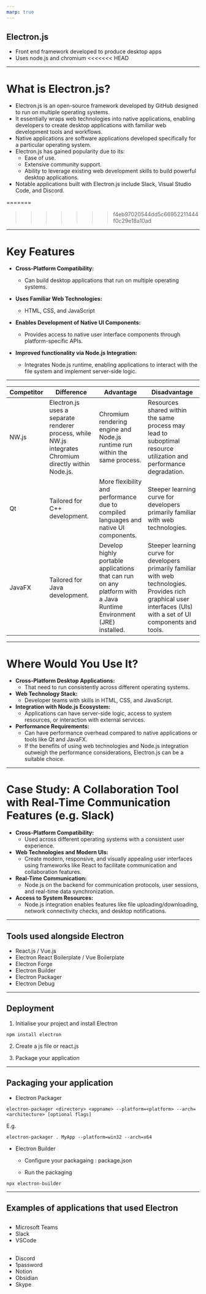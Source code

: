 ```yaml
---
marp: true
---
```


## Electron.js

- Front end framework developed to produce desktop apps
- Uses node.js and chromium
<<<<<<< HEAD

---

# What is Electron.js?

- Electron.js is an open-source framework developed by GitHub designed to run on multiple operating systems.
- It essentially wraps web technologies into native applications, enabling developers to create desktop applications with familiar web development tools and workflows.
- Native applications are software applications developed specifically for a particular operating system.
- Electron.js has gained popularity due to its:
  - Ease of use.
  - Extensive community support.
  - Ability to leverage existing web development skills to build powerful desktop applications.
- Notable applications built with Electron.js include Slack, Visual Studio Code, and Discord.

=======
>>>>>>> f4eb97020544dd5c66952211444f0c29e18a10ad
---

# Key Features

- **Cross-Platform Compatibility:**
  - Can build desktop applications that run on multiple operating systems.

- **Uses Familiar Web Technologies:**
  - HTML, CSS, and JavaScript

- **Enables Development of Native UI Components:**
  - Provides access to native user interface components through platform-specific APIs.

- **Improved functionality via Node.js Integration:**
  - Integrates Node.js runtime, enabling applications to interact with the file system and implement server-side logic.

---
| Competitor | Difference | Advantage                                         | Disadvantage                                             |
|-----------|------------|---------------------------------------------------|----------------------------------------------------------|
| NW.js     | Electron.js uses a separate renderer process, while NW.js integrates Chromium directly within Node.js. | Chromium rendering engine and Node.js runtime run within the same process. | Resources shared within the same process may lead to suboptimal resource utilization and performance degradation. |
| Qt        | Tailored for C++ development.                     | More flexibility and performance due to compiled languages and native UI components. | Steeper learning curve for developers primarily familiar with web technologies. |
| JavaFX    | Tailored for Java development.                    | Develop highly portable applications that can run on any platform with a Java Runtime Environment (JRE) installed. | Steeper learning curve for developers primarily familiar with web technologies. Provides rich graphical user interfaces (UIs) with a set of UI components and tools. |

---
# Where Would You Use It?

- **Cross-Platform Desktop Applications:**
  - That need to run consistently across different operating systems.
- **Web Technology Stack:**
  - Developer teams with skills in HTML, CSS, and JavaScript.
- **Integration with Node.js Ecosystem:**
  - Applications can have server-side logic, access to system resources, or interaction with external services.
- **Performance Requirements:**
  - Can have performance overhead compared to native applications or tools like Qt and JavaFX.
  - If the benefits of using web technologies and Node.js integration outweigh the performance considerations, Electron.js can be a suitable choice.

---
# Case Study: A Collaboration Tool with Real-Time Communication Features (e.g. Slack)

- **Cross-Platform Compatibility:**
  - Used across different operating systems with a consistent user experience.
- **Web Technologies and Modern UIs:**
  - Create modern, responsive, and visually appealing user interfaces using frameworks like React to facilitate communication and collaboration features.
- **Real-Time Communication:**
  - Node.js on the backend for communication protocols, user sessions, and real-time data synchronization.
- **Access to System Resources:**
  - Node.js integration enables features like file uploading/downloading, network connectivity checks, and desktop notifications.


---

## Tools used alongside Electron

- React.js / Vue.js
- Electron React Boilerplate / Vue Boilerplate
- Electron Forge
- Electron Builder
- Electron Packager
- Electron Debug

---

## Deployment

1. Initialise your project and install Electron

```
npm install electron
```

2. Create a js file or react.js

3. Package your application

---

## Packaging your application

- Electron Packager

```
electron-packager <directory> <appname> --platform=<platform> --arch=<architecture> [optional flags]
```

E.g.

```
electron-packager . MyApp --platform=win32 --arch=x64
```

- Electron Builder

  - Configure your packagaing : package.json

  - Run the packaging

```
npx electron-builder
```

---

## Examples of applications that used Electron

##

- Microsoft Teams
- Slack
- VSCode

##

- Discord
- 1password
- Notion
- Obsidian
- Skype
